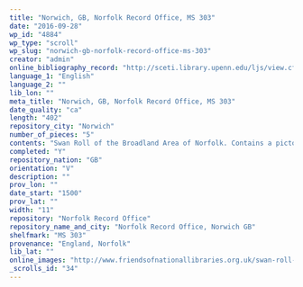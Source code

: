 ```yaml
---
title: "Norwich, GB, Norfolk Record Office, MS 303"
date: "2016-09-28"
wp_id: "4884"
wp_type: "scroll"
wp_slug: "norwich-gb-norfolk-record-office-ms-303"
creator: "admin"
online_bibliography_record: "http://sceti.library.upenn.edu/ljs/view.cfm?option=view&MANID=ljs303"
language_1: "English"
language_2: ""
lib_lon: ""
meta_title: "Norwich, GB, Norfolk Record Office, MS 303"
date_quality: "ca"
length: "402"
repository_city: "Norwich"
number_of_pieces: "5"
contents: "Swan Roll of the Broadland Area of Norfolk. Contains a pictorial register of swan owners' marks for an area that includes the Norfolk Broads and the rivers Wensum, Yare and Waveney."
completed: "Y"
repository_nation: "GB"
orientation: "V"
description: ""
prov_lon: ""
date_start: "1500"
prov_lat: ""
width: "11"
repository: "Norfolk Record Office"
repository_name_and_city: "Norfolk Record Office, Norwich GB"
shelfmark: "MS 303"
provenance: "England, Norfolk"
lib_lat: ""
online_images: "http://www.friendsofnationallibraries.org.uk/swan-roll-broadland-area-norfolk"
_scrolls_id: "34"
---
```



